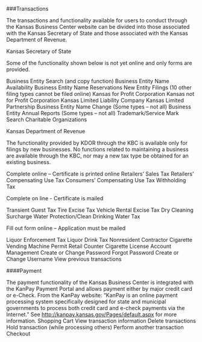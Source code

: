 ###Transactions

The transactions and functionality available for users to conduct through the Kansas Business Center website can be divided into those associated with the Kansas Secretary of State and those associated with the Kansas Department of Revenue.


Kansas Secretary of State

Some of the functionality shown below is not yet online and only forms are provided.

Business Entity Search (and copy function)
Business Entity Name Availability
Business Entity Name Reservations
New Entity Filings (10 other filing types cannot be filed online)
Kansas for Profit Corporation
Kansas not for Profit Corporation
Kansas Limited Liability Company
Kansas Limited Partnership
Business Entity Name Change (Some types – not all)
Business Entity Annual Reports (Some types – not all)
Trademark/Service Mark Search
Charitable Organizations


Kansas Department of Revenue

The functionality provided by KDOR through the KBC is available only for filings by new businesses. No functions related to maintaining a business are available through the KBC, nor may a new tax type be obtained for an existing business.

Complete online – Certificate is printed online
Retailers’ Sales Tax
Retailers’ Compensating Use Tax
Consumers’ Compensating Use Tax
Withholding Tax

Complete on line - Certificate is mailed

Transient Guest Tax
Tire Excise Tax
Vehicle Rental Excise Tax
Dry Cleaning Surcharge
Water Protection/Clean Drinking Water Tax

Fill out form online – Application must be mailed

Liquor Enforcement Tax
Liquor Drink Tax
Nonresident Contractor
Cigarette Vending Machine Permit
Retail Counter Cigarette License
Account Management
Create or Change Password
Forgot Password
Create or Change Username
View previous transactions

####Payment

The payment functionality of the Kansas Business Center is integrated with the KanPay Payment Portal and allows payment either by major credit card or e-Check.  From the KanPay website: “KanPay is an online payment processing system specifically designed for state and municipal governments to process both credit card and e-check payments via the Internet.” See http://kanpay.kansas.gov/Pages/default.aspx for more information.
Shopping Cart
View transaction information
Delete transactions
Hold transaction (while processing others)
Perform another transaction
Checkout

